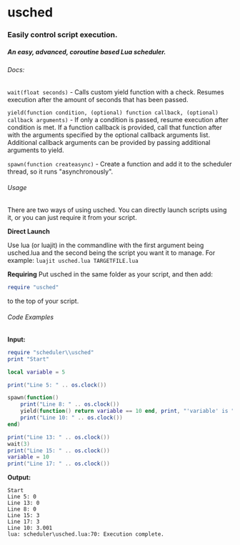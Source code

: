 # usched
### Easily control script execution.
##### An easy, advanced, coroutine based Lua scheduler. 

###### Docs: 

`wait(float seconds)` - Calls custom yield function with a check. Resumes execution after the amount of seconds that has been passed.

`yield(function condition, (optional) function callback, (optional) callback arguments)` - If only a condition is passed, resume execution after condition is met. If a function callback is provided, call that function after with the arguments specified by the optional callback arguments list. Additional callback arguments can be provided by passing additional arguments to yield. 

`spawn(function createasync)` - Create a function and add it to the scheduler thread, so it runs "asynchronously". 


###### Usage
There are two ways of using usched. You can directly launch scripts using it, or you can just require it from your script. 


**Direct Launch**

Use lua (or luajit) in the commandline with the first argument being usched.lua and the second being the script you want it to manage. For example: `luajit usched.lua TARGETFILE.lua`

**Requiring**
Put usched in the same folder as your script, and then add: 
```lua
require "usched"
```
to the top of your script. 

###### Code Examples

**Input:**
```lua
require "scheduler\\usched"
print "Start"

local variable = 5

print("Line 5: " .. os.clock())

spawn(function()
	print("Line 8: " .. os.clock())
	yield(function() return variable == 10 end, print, "'variable' is " .. variable)
	print("Line 10: " .. os.clock())
end)

print("Line 13: " .. os.clock())
wait(3)
print("Line 15: " .. os.clock())
variable = 10
print("Line 17: " .. os.clock())
```

**Output:**
```
Start
Line 5: 0
Line 13: 0
Line 8: 0
Line 15: 3
Line 17: 3
Line 10: 3.001
lua: scheduler\usched.lua:70: Execution complete.
```
